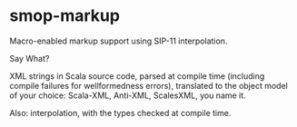 smop-markup
===========

Macro-enabled markup support using SIP-11 interpolation.

Say What?

XML strings in Scala source code, parsed at compile time (including compile
failures for wellformedness errors), translated to the object model of
your choice: Scala-XML, Anti-XML, ScalesXML, you name it.

Also: interpolation, with the types checked at compile time.


